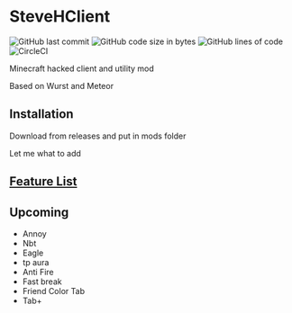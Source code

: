 # SteveHClient
![GitHub last commit](https://img.shields.io/github/last-commit/crazymoose77756/SteveHClient)
![GitHub code size in bytes](https://img.shields.io/github/languages/code-size/crazymoose77756/SteveHClient)
![GitHub lines of code](https://tokei.rs/b1/github/crazymoose77756/SteveHClient)
![CircleCI](https://circleci.com/gh/MeteorDevelopment/meteor-client/tree/master.svg?style=svg)


Minecraft hacked client and utility mod


Based on Wurst and Meteor

## Installation
Download from releases and put in mods folder

Let me what to add


## [Feature List](https://github.com/crazymoose77756/SteveHClient/wiki/Features)


## Upcoming
- Annoy
- Nbt
- Eagle
- tp aura
- Anti Fire
- Fast break
- Friend Color Tab
- Tab+


